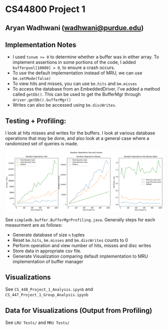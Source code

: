 # CS44800 Project 1
## Aryan Wadhwani (wadhwani@purdue.edu)

## Implementation Notes
 - I used `txnum >= 0` to determine whether a buffer was in either array. To implement assertions in some portions of the code, I added `bufferpool[10000] = 0`, to ensure a crash occurs. 
 - To use the default implementation instead of MRU, we can use `bm.setMode(false)`
 - To view hits and misses, you can use `bm.hits` and `bm.misses`
 - To access the database from an EmbeddedDriver, I've added a method called `getDb()`. This can be used to get the BufferMgr through `driver.getDb().bufferMgr()`
 - Writes can also be accessed using `bm.discWrites`.

## Testing + Profiling:
I look at hits misses and writes for the buffers. I look at various database operations that may be done, and also look at a general case where a randomized set of queries is made. 

![Example](DataExample.png) 

See `simpledb.buffer.BufferMgrProfiling.java`. Generally steps for each measurment are as follows:
 - Generate database of size `n` tuples
 - Reset `bm.hits`, `bm.misses` and `bm.discWrites` counts to 0
 - Perform operation and view number of hits, misses and disc writes
 - Store data in appropriate csv file.
 - Generate Visualization comparing default implementation to MRU implementation of buffer manager

## Visualizations
See `CS_448_Project_1_Analysis.ipynb` and `CS_447_Project_1_Group_Analysis.ipynb`

## Data for Visualizations (Output from Profiling) 
See `LRU Tests/` and `MRU Tests/`